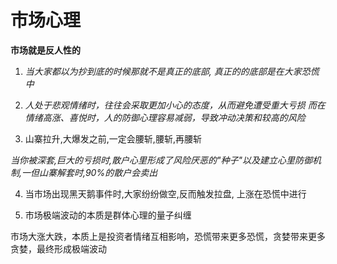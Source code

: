 # 市场心理

**市场就是反人性的**

1. _当大家都以为抄到底的时候那就不是真正的底部, 真正的的底部是在大家恐慌中_

2. _人处于悲观情绪时，往往会采取更加小心的态度，从而避免遭受重大亏损_
   _而在情绪高涨、喜悦时，人的防御心理容易减弱，导致冲动决策和较高的风险_

3. 山寨拉升,大爆发之前,一定会腰斩,腰斩,再腰斩

_当你被深套,巨大的亏损时,散户心里形成了风险厌恶的"种子"以及建立心里防御机制,一但山寨解套时,90%的散户会卖出_

4. 当市场出现黑天鹅事件时,大家纷纷做空,反而触发拉盘, 上涨在恐慌中进行

5. 市场极端波动的本质是群体心理的量子纠缠

市场大涨大跌，本质上是投资者情绪互相影响，恐慌带来更多恐慌，贪婪带来更多贪婪，最终形成极端波动